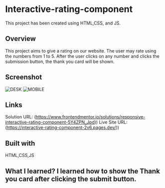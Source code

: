 # Interactive-rating-component
This project has been created using HTML,CSS, and JS.
## Overview
This project aims to give a rating on our website. The user may rate using the numbers from 1 to 5. After the user clicks on any number and clicks the submission button, the thank you card will be shown.
## Screenshot
![DESK](https://user-images.githubusercontent.com/111637015/188618820-5d6e5f38-5711-4180-87c3-685ec8e950f2.png)
![MOBILE](https://user-images.githubusercontent.com/111637015/188618846-08ae58b6-41c5-4df0-8b47-56079818e5b5.png)
## Links
 Solution URL:  (https://www.frontendmentor.io/solutions/responsive-interactive-rating-component-5Y4ZPN_Jpd))
 Live Site URL:  (https://interactive-rating-component-2v6.pages.dev/))
## Built with
HTML,CSS,JS
## What I learned? I learned how to show the Thank you card after clicking the submit button. 
